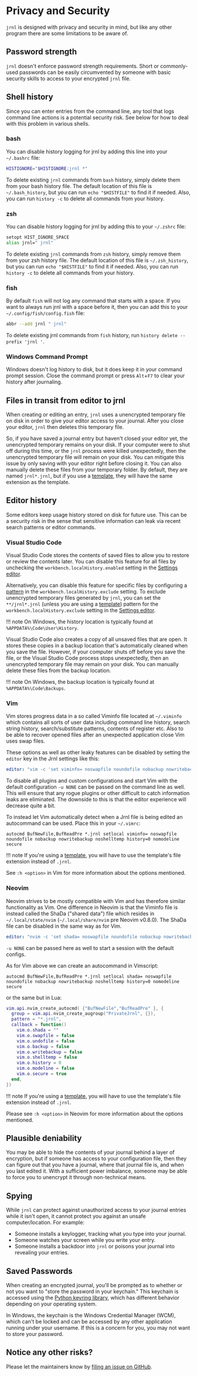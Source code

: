 <!--
Copyright © 2012-2023 jrnl contributors
License: https://www.gnu.org/licenses/gpl-3.0.html
-->

# Privacy and Security

`jrnl` is designed with privacy and security in mind, but like any other
program there are some limitations to be aware of.

## Password strength

`jrnl` doesn't enforce password strength requirements. Short or commonly-used
passwords can be easily circumvented by someone with basic security skills
to access to your encrypted `jrnl` file.

## Shell history

Since you can enter entries from the command line, any tool that logs command
line actions is a potential security risk. See below for how to deal with this
problem in various shells.

### bash

You can disable history logging for jrnl by adding this line into your
`~/.bashrc` file:

``` sh
HISTIGNORE="$HISTIGNORE:jrnl *"
```

To delete existing `jrnl` commands from `bash` history, simply delete them from
your bash history file. The default location of this file is `~/.bash_history`,
but you can run `echo "$HISTFILE"` to find it if needed.  Also, you can run
`history -c` to delete all commands from your history.

### zsh

You can disable history logging for jrnl by adding this to your `~/.zshrc`
file:

``` sh
setopt HIST_IGNORE_SPACE
alias jrnl=" jrnl"
```

To delete existing `jrnl` commands from `zsh` history, simply remove them from
your zsh history file. The default location of this file is `~/.zsh_history`,
but you can run `echo "$HISTFILE"` to find it if needed. Also, you can run
`history -c` to delete all commands from your history.

### fish

By default `fish` will not log any command that starts with a space. If you
want to always run jrnl with a space before it, then you can add this to your
`~/.config/fish/config.fish` file:

``` sh
abbr --add jrnl " jrnl"
```

To delete existing jrnl commands from `fish` history, run `history delete --prefix 'jrnl '`.

### Windows Command Prompt

Windows doesn't log history to disk, but it does keep it in your command prompt
session. Close the command prompt or press `Alt`+`F7` to clear your history
after journaling.

## Files in transit from editor to jrnl

When creating or editing an entry, `jrnl` uses a unencrypted temporary file on
disk in order to give your editor access to your journal. After you close your
editor, `jrnl` then deletes this temporary file.

So, if you have saved a journal entry but haven't closed your editor yet, the
unencrypted temporary remains on your disk. If your computer were to shut off
during this time, or the `jrnl` process were killed unexpectedly, then the
unencrypted temporary file will remain on your disk. You can mitigate this
issue by only saving with your editor right before closing it. You can also
manually delete these files from your temporary folder. By default, they
are named `jrnl*.jrnl`, but if you use a
[template](reference-config-file.md#template), they will have the same
extension as the template.

## Editor history

Some editors keep usage history stored on disk for future use. This can be a
security risk in the sense that sensitive information can leak via recent
search patterns or editor commands.

### Visual Studio Code

Visual Studio Code stores the contents of saved files to allow you to restore or
review the contents later. You can disable this feature for all files by unchecking
the `workbench.localHistory.enabled` setting in the
[Settings editor](https://code.visualstudio.com/docs/getstarted/settings#_settings-editor).

Alternatively, you can disable this feature for specific files by configuring a
[pattern](https://code.visualstudio.com/docs/editor/codebasics#_advanced-search-options)
in the `workbench.localHistory.exclude` setting. To exclude unencrypted temporary files generated
by `jrnl`, you can set the `**/jrnl*.jrnl` (unless you are using a
[template](reference-config-file.md#template)) pattern for the `workbench.localHistory.exclude` setting
in the [Settings editor](https://code.visualstudio.com/docs/getstarted/settings#_settings-editor).

!!! note
    On Windows, the history location is typically found at
    `%APPDATA%\Code\User\History`.

Visual Studio Code also creates a copy of all unsaved files that are open.
It stores these copies in a backup location that's automatically cleaned when
you save the file. However, if your computer shuts off before you save the file,
or the Visual Studio Code process stops unexpectedly, then an unencrypted
temporary file may remain on your disk. You can manually delete these files
from the backup location.

!!! note
    On Windows, the backup location is typically found at
    `%APPDATA%\Code\Backups`.

### Vim

Vim stores progress data in a so called Viminfo file located at `~/.viminfo`
which contains all sorts of user data including command line history, search
string history, search/substitute patterns, contents of register etc. Also to
be able to recover opened files after an unexpected application close Vim uses
swap files.

These options as well as other leaky features can be disabled by setting the
`editor` key in the Jrnl settings like this:

``` yaml
editor: "vim -c 'set viminfo= noswapfile noundofile nobackup nowritebackup noshelltemp history=0 nomodeline secure'"
```

To disable all plugins and custom configurations and start Vim with the default
configuration `-u NONE` can be passed on the command line as well. This will
ensure that any rogue plugins or other difficult to catch information leaks are
eliminated. The downside to this is that the editor experience will decrease
quite a bit.

To instead let Vim automatically detect when a Jrnl file is being edited an
autocommand can be used. Place this in your `~/.vimrc`:

``` vim
autocmd BufNewFile,BufReadPre *.jrnl setlocal viminfo= noswapfile noundofile nobackup nowritebackup noshelltemp history=0 nomodeline secure
```

!!! note
    If you're using a [template](reference-config-file.md#template), you will
    have to use the template's file extension instead of `.jrnl`.

See `:h <option>` in Vim for more information about the options mentioned.

### Neovim

Neovim strives to be mostly compatible with Vim and has therefore similar
functionality as Vim. One difference in Neovim is that the Viminfo file is
instead called the ShaDa ("shared data") file which resides in
`~/.local/state/nvim` (`~/.local/share/nvim` pre Neovim v0.8.0). The ShaDa file
can be disabled in the same way as for Vim.

``` yaml
editor: "nvim -c 'set shada= noswapfile noundofile nobackup nowritebackup noshelltemp history=0 nomodeline secure'"
```

`-u NONE` can be passed here as well to start a session with the default configs.

As for Vim above we can create an autocommand in Vimscript:

``` vim
autocmd BufNewFile,BufReadPre *.jrnl setlocal shada= noswapfile noundofile nobackup nowritebackup noshelltemp history=0 nomodeline secure
```

or the same but in Lua:

``` lua
vim.api.nvim_create_autocmd( {"BufNewFile","BufReadPre" }, {
  group = vim.api.nvim_create_augroup("PrivateJrnl", {}),
  pattern = "*.jrnl",
  callback = function()
    vim.o.shada = ""
    vim.o.swapfile = false
    vim.o.undofile = false
    vim.o.backup = false
    vim.o.writebackup = false
    vim.o.shelltemp = false
    vim.o.history = 0
    vim.o.modeline = false
    vim.o.secure = true
  end,
})
```

!!! note
    If you're using a [template](reference-config-file.md#template), you will
    have to use the template's file extension instead of `.jrnl`.

Please see `:h <option>` in Neovim for more information about the options mentioned.

## Plausible deniability

You may be able to hide the contents of your journal behind a layer of encryption,
but if someone has access to your configuration file, then they can figure out that
you have a journal, where that journal file is, and when you last edited it.
With a sufficient power imbalance, someone may be able to force you to unencrypt
it through non-technical means.

## Spying

While `jrnl` can protect against unauthorized access to your journal entries while
it isn't open, it cannot protect you against an unsafe computer/location.
For example:

- Someone installs a keylogger, tracking what you type into your journal.
- Someone watches your screen while you write your entry.
- Someone installs a backdoor into `jrnl` or poisons your journal into revealing your entries.

## Saved Passwords

When creating an encrypted journal, you'll be prompted as to whether or not you
want to "store the password in your keychain." This keychain is accessed using
the [Python keyring library](https://pypi.org/project/keyring/), which has different
behavior depending on your operating system.

In Windows, the keychain is the Windows Credential Manager (WCM), which can't be locked
and can be accessed by any other application running under your username. If this is
a concern for you, you may not want to store your password.

## Notice any other risks?

Please let the maintainers know by [filing an issue on GitHub](https://github.com/jrnl-org/jrnl/issues).
